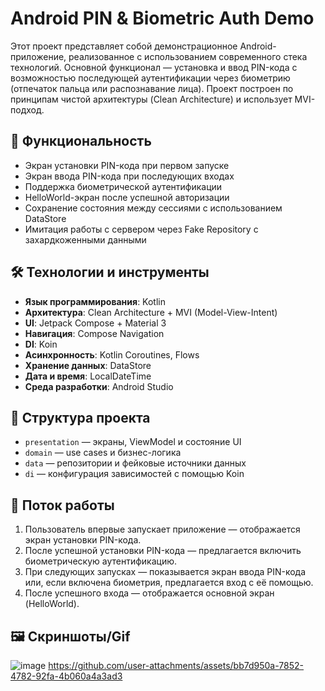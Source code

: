# Android PIN & Biometric Auth Demo

Этот проект представляет собой демонстрационное Android-приложение, реализованное с использованием современного стека технологий. Основной функционал — установка и ввод PIN-кода с возможностью последующей аутентификации через биометрию (отпечаток пальца или распознавание лица). Проект построен по принципам чистой архитектуры (Clean Architecture) и использует MVI-подход.

## 🧹 Функциональность

* Экран установки PIN-кода при первом запуске
* Экран ввода PIN-кода при последующих входах
* Поддержка биометрической аутентификации
* HelloWorld-экран после успешной авторизации
* Сохранение состояния между сессиями с использованием DataStore
* Имитация работы с сервером через Fake Repository с захардкоженными данными

## 🛠️ Технологии и инструменты

* **Язык программирования**: Kotlin
* **Архитектура**: Clean Architecture + MVI (Model-View-Intent)
* **UI**: Jetpack Compose + Material 3
* **Навигация**: Compose Navigation
* **DI**: Koin
* **Асинхронность**: Kotlin Coroutines, Flows
* **Хранение данных**: DataStore
* **Дата и время**: LocalDateTime
* **Среда разработки**: Android Studio

## 🔧 Структура проекта

* `presentation` — экраны, ViewModel и состояние UI
* `domain` — use cases и бизнес-логика
* `data` — репозитории и фейковые источники данных
* `di` — конфигурация зависимостей с помощью Koin

## 🔄 Поток работы

1. Пользователь впервые запускает приложение — отображается экран установки PIN-кода.
2. После успешной установки PIN-кода — предлагается включить биометрическую аутентификацию.
3. При следующих запусках — показывается экран ввода PIN-кода или, если включена биометрия, предлагается вход с её помощью.
4. После успешного входа — отображается основной экран (HelloWorld).

## 🖼 Скриншоты/Gif
![image](https://github.com/user-attachments/assets/f5538787-a5bc-4723-b8d7-badd18cbc8af)
https://github.com/user-attachments/assets/bb7d950a-7852-4782-92fa-4b060a4a3ad3



